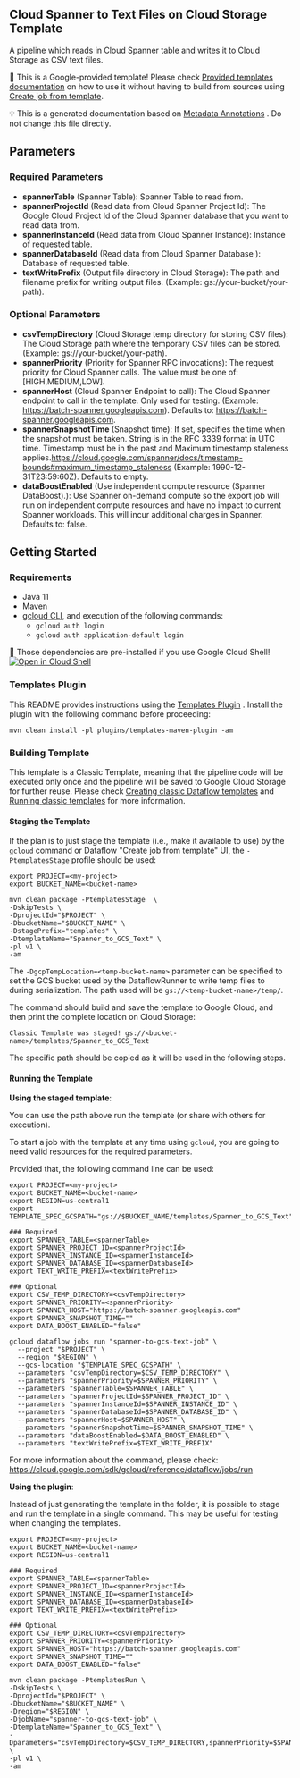 Cloud Spanner to Text Files on Cloud Storage Template
---
A pipeline which reads in Cloud Spanner table and writes it to Cloud Storage as CSV text files.

:memo: This is a Google-provided template! Please
check [Provided templates documentation](https://cloud.google.com/dataflow/docs/guides/templates/provided/cloud-spanner-to-cloud-storage)
on how to use it without having to build from sources using [Create job from template](https://console.cloud.google.com/dataflow/createjob?template=Spanner_to_GCS_Text).


:bulb: This is a generated documentation based
on [Metadata Annotations](https://github.com/GoogleCloudPlatform/DataflowTemplates#metadata-annotations)
. Do not change this file directly.

## Parameters

### Required Parameters

* **spannerTable** (Spanner Table): Spanner Table to read from.
* **spannerProjectId** (Read data from Cloud Spanner Project Id): The Google Cloud Project Id of the Cloud Spanner database that you want to read data from.
* **spannerInstanceId** (Read data from Cloud Spanner Instance): Instance of requested table.
* **spannerDatabaseId** (Read data from Cloud Spanner Database ): Database of requested table.
* **textWritePrefix** (Output file directory in Cloud Storage): The path and filename prefix for writing output files. (Example: gs://your-bucket/your-path).

### Optional Parameters

* **csvTempDirectory** (Cloud Storage temp directory for storing CSV files): The Cloud Storage path where the temporary CSV files can be stored. (Example: gs://your-bucket/your-path).
* **spannerPriority** (Priority for Spanner RPC invocations): The request priority for Cloud Spanner calls. The value must be one of: [HIGH,MEDIUM,LOW].
* **spannerHost** (Cloud Spanner Endpoint to call): The Cloud Spanner endpoint to call in the template. Only used for testing. (Example: https://batch-spanner.googleapis.com). Defaults to: https://batch-spanner.googleapis.com.
* **spannerSnapshotTime** (Snapshot time): If set, specifies the time when the snapshot must be taken. String is in the RFC 3339 format in UTC time.  Timestamp must be in the past and Maximum timestamp staleness applies.https://cloud.google.com/spanner/docs/timestamp-bounds#maximum_timestamp_staleness (Example: 1990-12-31T23:59:60Z). Defaults to empty.
* **dataBoostEnabled** (Use independent compute resource (Spanner DataBoost).): Use Spanner on-demand compute so the export job will run on independent compute resources and have no impact to current Spanner workloads. This will incur additional charges in Spanner. Defaults to: false.



## Getting Started

### Requirements

* Java 11
* Maven
* [gcloud CLI](https://cloud.google.com/sdk/gcloud), and execution of the
  following commands:
  * `gcloud auth login`
  * `gcloud auth application-default login`

:star2: Those dependencies are pre-installed if you use Google Cloud Shell!
[![Open in Cloud Shell](http://gstatic.com/cloudssh/images/open-btn.svg)](https://console.cloud.google.com/cloudshell/editor?cloudshell_git_repo=https%3A%2F%2Fgithub.com%2FGoogleCloudPlatform%2FDataflowTemplates.git&cloudshell_open_in_editor=/v1/src/main/java/com/google/cloud/teleport/templates/SpannerToText.java)

### Templates Plugin

This README provides instructions using
the [Templates Plugin](https://github.com/GoogleCloudPlatform/DataflowTemplates#templates-plugin)
. Install the plugin with the following command before proceeding:

```shell
mvn clean install -pl plugins/templates-maven-plugin -am
```

### Building Template

This template is a Classic Template, meaning that the pipeline code will be
executed only once and the pipeline will be saved to Google Cloud Storage for
further reuse. Please check [Creating classic Dataflow templates](https://cloud.google.com/dataflow/docs/guides/templates/creating-templates)
and [Running classic templates](https://cloud.google.com/dataflow/docs/guides/templates/running-templates)
for more information.

#### Staging the Template

If the plan is to just stage the template (i.e., make it available to use) by
the `gcloud` command or Dataflow "Create job from template" UI,
the `-PtemplatesStage` profile should be used:

```shell
export PROJECT=<my-project>
export BUCKET_NAME=<bucket-name>

mvn clean package -PtemplatesStage  \
-DskipTests \
-DprojectId="$PROJECT" \
-DbucketName="$BUCKET_NAME" \
-DstagePrefix="templates" \
-DtemplateName="Spanner_to_GCS_Text" \
-pl v1 \
-am
```

The `-DgcpTempLocation=<temp-bucket-name>` parameter can be specified to set the GCS bucket used by the DataflowRunner to write
temp files to during serialization. The path used will be `gs://<temp-bucket-name>/temp/`.

The command should build and save the template to Google Cloud, and then print
the complete location on Cloud Storage:

```
Classic Template was staged! gs://<bucket-name>/templates/Spanner_to_GCS_Text
```

The specific path should be copied as it will be used in the following steps.

#### Running the Template

**Using the staged template**:

You can use the path above run the template (or share with others for execution).

To start a job with the template at any time using `gcloud`, you are going to
need valid resources for the required parameters.

Provided that, the following command line can be used:

```shell
export PROJECT=<my-project>
export BUCKET_NAME=<bucket-name>
export REGION=us-central1
export TEMPLATE_SPEC_GCSPATH="gs://$BUCKET_NAME/templates/Spanner_to_GCS_Text"

### Required
export SPANNER_TABLE=<spannerTable>
export SPANNER_PROJECT_ID=<spannerProjectId>
export SPANNER_INSTANCE_ID=<spannerInstanceId>
export SPANNER_DATABASE_ID=<spannerDatabaseId>
export TEXT_WRITE_PREFIX=<textWritePrefix>

### Optional
export CSV_TEMP_DIRECTORY=<csvTempDirectory>
export SPANNER_PRIORITY=<spannerPriority>
export SPANNER_HOST="https://batch-spanner.googleapis.com"
export SPANNER_SNAPSHOT_TIME=""
export DATA_BOOST_ENABLED="false"

gcloud dataflow jobs run "spanner-to-gcs-text-job" \
  --project "$PROJECT" \
  --region "$REGION" \
  --gcs-location "$TEMPLATE_SPEC_GCSPATH" \
  --parameters "csvTempDirectory=$CSV_TEMP_DIRECTORY" \
  --parameters "spannerPriority=$SPANNER_PRIORITY" \
  --parameters "spannerTable=$SPANNER_TABLE" \
  --parameters "spannerProjectId=$SPANNER_PROJECT_ID" \
  --parameters "spannerInstanceId=$SPANNER_INSTANCE_ID" \
  --parameters "spannerDatabaseId=$SPANNER_DATABASE_ID" \
  --parameters "spannerHost=$SPANNER_HOST" \
  --parameters "spannerSnapshotTime=$SPANNER_SNAPSHOT_TIME" \
  --parameters "dataBoostEnabled=$DATA_BOOST_ENABLED" \
  --parameters "textWritePrefix=$TEXT_WRITE_PREFIX"
```

For more information about the command, please check:
https://cloud.google.com/sdk/gcloud/reference/dataflow/jobs/run


**Using the plugin**:

Instead of just generating the template in the folder, it is possible to stage
and run the template in a single command. This may be useful for testing when
changing the templates.

```shell
export PROJECT=<my-project>
export BUCKET_NAME=<bucket-name>
export REGION=us-central1

### Required
export SPANNER_TABLE=<spannerTable>
export SPANNER_PROJECT_ID=<spannerProjectId>
export SPANNER_INSTANCE_ID=<spannerInstanceId>
export SPANNER_DATABASE_ID=<spannerDatabaseId>
export TEXT_WRITE_PREFIX=<textWritePrefix>

### Optional
export CSV_TEMP_DIRECTORY=<csvTempDirectory>
export SPANNER_PRIORITY=<spannerPriority>
export SPANNER_HOST="https://batch-spanner.googleapis.com"
export SPANNER_SNAPSHOT_TIME=""
export DATA_BOOST_ENABLED="false"

mvn clean package -PtemplatesRun \
-DskipTests \
-DprojectId="$PROJECT" \
-DbucketName="$BUCKET_NAME" \
-Dregion="$REGION" \
-DjobName="spanner-to-gcs-text-job" \
-DtemplateName="Spanner_to_GCS_Text" \
-Dparameters="csvTempDirectory=$CSV_TEMP_DIRECTORY,spannerPriority=$SPANNER_PRIORITY,spannerTable=$SPANNER_TABLE,spannerProjectId=$SPANNER_PROJECT_ID,spannerInstanceId=$SPANNER_INSTANCE_ID,spannerDatabaseId=$SPANNER_DATABASE_ID,spannerHost=$SPANNER_HOST,spannerSnapshotTime=$SPANNER_SNAPSHOT_TIME,dataBoostEnabled=$DATA_BOOST_ENABLED,textWritePrefix=$TEXT_WRITE_PREFIX" \
-pl v1 \
-am
```
